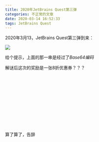 ```yaml
---
title: 2020年JetBrains Quest第三弹
categories: 不正常的文章
date: 2020-03-14 16:52:33
tags: JetBrains Quest
---
```


2020年3月13，JetBrains Quest第三弹到来：

![](https://lolico.griouges.cn/images/20200314165330.png)

<!-- more -->

给个提示，上面的那一串是经过了*Base64编码*

解谜后这次的奖励是一张8折优惠券？？？

<br/>
<br/>
<br/>
<br/>
<br/>
<br/>
<br/>
<br/>
<br/>
<br/>

算了算了，告辞